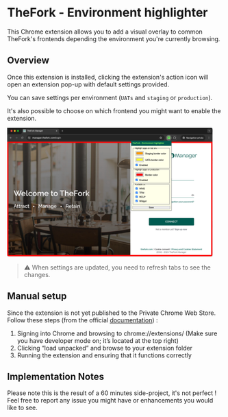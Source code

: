# TheFork - Environment highlighter

This Chrome extension allows you to add a visual overlay to common TheFork's frontends depending the environment you're currently browsing.

## Overview

Once this extension is installed, clicking the extension's action icon will open an extension pop-up with default settings provided.

You can save settings per environment (`UATs` and `staging` or `production`).

It's also possible to choose on which frontend you might want to enable the extension.

<img src="screenshot.png" height=300 alt="Screenshot showing the chrome.scripting API demo running in Chrome.">

> :warning: When settings are updated, you need to refresh tabs to see the changes.

## Manual setup

Since the extension is not yet published to the Private Chrome Web Store. Follow these steps (from the official [documentation](https://cloud.google.com/blog/products/chrome-enterprise/publishing-extensions-for-the-enterprise?hl=en)) :
1. Signing into Chrome and browsing to chrome://extensions/  (Make sure you have developer mode on; it’s located at the top right) 
2. Clicking “load unpacked” and browse to your extension folder
3. Running the extension and ensuring that it functions correctly

## Implementation Notes

Please note this is the result of a 60 minutes side-project, it's not perfect ! Feel free to report any issue you might have or enhancements you would like to see.